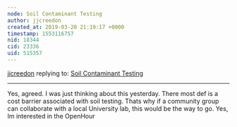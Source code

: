 ```yaml
---
node: Soil Contaminant Testing 
author: jjcreedon
created_at: 2019-03-20 21:19:17 +0000
timestamp: 1553116757
nid: 18344
cid: 23336
uid: 515357
---
```




[jjcreedon](../profile/jjcreedon) replying to: [Soil Contaminant Testing ](../notes/DanielleS/02-11-2019/soil-contaminant-testing)

----
 Yes, agreed. I was just thinking about this yesterday. There most def is a cost barrier associated with soil testing. Thats why if a community group can collaborate with a local University lab, this would be the way to go. Yes, Im interested in the OpenHour